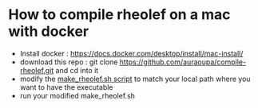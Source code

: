# How to compile rheolef on a mac with docker

- Install docker : https://docs.docker.com/desktop/install/mac-install/
- download this repo : git clone https://github.com/auraoupa/compile-rheolef.git and cd into it
- modify the [make_rheolef.sh script](make_rheolef.sh) to match your local path where you want to have the executable
- run your modified make_rheolef.sh

